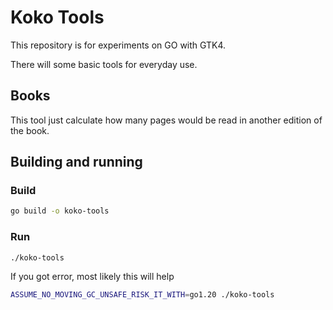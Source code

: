 # Koko Tools

This repository is for experiments on GO with GTK4.

There will some basic tools for everyday use.

## Books

This tool just calculate how many pages would be read in another edition of the book.


## Building and running
### Build
```sh
go build -o koko-tools
```
### Run
```sh
./koko-tools
```

If you got error, most likely this will help
```sh
ASSUME_NO_MOVING_GC_UNSAFE_RISK_IT_WITH=go1.20 ./koko-tools
```